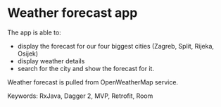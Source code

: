 # Weather forecast app #

The app is able to: 
- display the forecast for our four biggest cities (Zagreb, Split, Rijeka, Osijek)
- display weather details
- search for the city and show the forecast for it.  
          
Weather forecast is pulled from OpenWeatherMap service.

Keywords: RxJava, Dagger 2, MVP, Retrofit, Room
